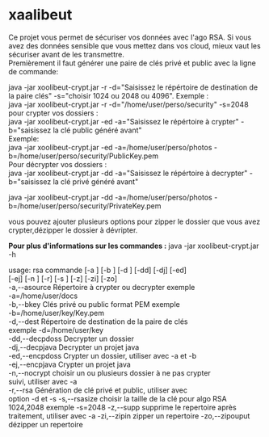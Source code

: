 # xaalibeut
Ce projet vous permet de sécuriser vos données avec l'ago RSA.
Si vous avez des données sensible que vous mettez dans vos cloud, mieux vaut les sécuriser avant de les transmettre.  
Premièrement il faut générer une paire de clés privé et public avec la ligne de commande:

java -jar xoolibeut-crypt.jar -r -d="Saisissez le répértoire de destination de la paire clés" -s="choisir 1024 ou 2048 ou 4096".
Exemple :  
java -jar xoolibeut-crypt.jar -r -d="/home/user/perso/security" -s=2048  
pour crypter vos dossiers :  
java -jar xoolibeut-crypt.jar -ed -a="Saisissez le répértoire à crypter" -b="saisissez la clé public généré avant"   
Exemple:  
java -jar xoolibeut-crypt.jar -ed -a=/home/user/perso/photos -b=/home/user/perso/security/PublicKey.pem   
Pour décrypter vos dossiers :  
java -jar xoolibeut-crypt.jar -dd -a="Saisissez le répértoire à decrypter" -b="saisissez la clé privé généré avant"   

java -jar xoolibeut-crypt.jar -dd -a=/home/user/perso/photos -b=/home/user/perso/security/PrivateKey.pem   

vous pouvez ajouter plusieurs options pour zipper le dossier que vous avez crypter,dézipper  le dossier à dévripter.  

**Pour plus d'informations sur les commandes :**
java -jar xoolibeut-crypt.jar -h

usage: rsa commande [-a <source>] [-b <key>] [-d <dest>] [-dd] [-dj] [-ed]  
       [-ej] [-n <nocrypt>] [-r] [-s <rsasize>] [-z] [-zi] [-zo]         
 -a,--asource <source>    Répertoire à crypter ou decrypter exemple    
                          -a=/home/user/docs  
 -b,--bkey <key>          Clés privé ou public format PEM exemple  
                          -b=/home/user/key/Key.pem  
 -d,--dest <dest>         Répertoire de destination de la paire de clés  
                          exemple -d=/home/user/key  
 -dd,--decpdoss           Decrypter un dossier  
 -dj,--decpjava           Decrypter un projet java  
 -ed,--encpdoss           Crypter un dossier, utiliser avec -a   et -b  
 -ej,--encpjava           Crypter un projet java  
 -n,--nocrypt <nocrypt>   choisir un ou plusieurs dossier à ne pas crypter  
                          suivi, utiliser avec -a  
 -r,--rsa                 Génération de clé privé et public, utiliser avec  
                          option -d et -s
 -s,--rsasize <rsasize>   choisir la taille de la clé pour algo RSA
                          1024,2048 exemple -s=2048
 -z,--supp                supprime le repertoire après traitement,
                          utiliser avec -a
 -zi,--zipin              zipper un repertoire
 -zo,--zipouput           dézipper un repertoire



